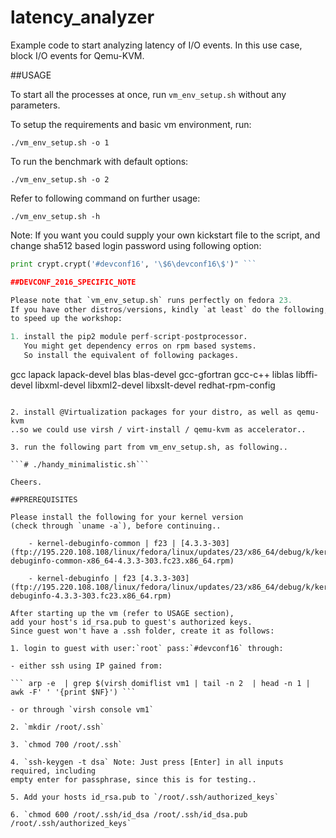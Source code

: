 # latency_analyzer

Example code to start analyzing latency of I/O events.
In this use case, block I/O events for Qemu-KVM.

##USAGE

To start all the processes at once, run `vm_env_setup.sh` without any parameters.

To setup the requirements and basic vm environment, run:

``` ./vm_env_setup.sh -o 1 ```

To run the benchmark with default options:

``` ./vm_env_setup.sh -o 2 ```

Refer to following command on further usage:

``` ./vm_env_setup.sh -h ```

Note: If you want you could supply your own kickstart file to the script,
and change sha512 based login password using following option:

``` python -c "import crypt, getpass, pwd; \
print crypt.crypt('#devconf16', '\$6\devconf16\$')" ```

##DEVCONF_2016_SPECIFIC_NOTE

Please note that `vm_env_setup.sh` runs perfectly on fedora 23.
If you have other distros/versions, kindly `at least` do the following,
to speed up the workshop:

1. install the pip2 module perf-script-postprocessor.
   You might get dependency erros on rpm based systems.
   So install the equivalent of following packages.

   ```
   gcc lapack lapack-devel blas blas-devel gcc-gfortran gcc-c++ liblas
   libffi-devel libxml-devel libxml2-devel libxslt-devel redhat-rpm-config
   ```
   
2. install @Virtualization packages for your distro, as well as qemu-kvm
   ..so we could use virsh / virt-install / qemu-kvm as accelerator..

3. run the following part from vm_env_setup.sh, as following..

   ```# ./handy_minimalistic.sh```

Cheers.

##PREREQUISITES

Please install the following for your kernel version
(check through `uname -a`), before continuing..

       - kernel-debuginfo-common | f23 | [4.3.3-303](ftp://195.220.108.108/linux/fedora/linux/updates/23/x86_64/debug/k/kernel-debuginfo-common-x86_64-4.3.3-303.fc23.x86_64.rpm)

       - kernel-debuginfo | f23 [4.3.3-303](ftp://195.220.108.108/linux/fedora/linux/updates/23/x86_64/debug/k/kernel-debuginfo-4.3.3-303.fc23.x86_64.rpm)

After starting up the vm (refer to USAGE section),
add your host's id_rsa.pub to guest's authorized keys.
Since guest won't have a .ssh folder, create it as follows:

1. login to guest with user:`root` pass:`#devconf16` through:

  - either ssh using IP gained from:

  ``` arp -e  | grep $(virsh domiflist vm1 | tail -n 2  | head -n 1 | awk -F' ' '{print $NF}') ```

  - or through `virsh console vm1`

2. `mkdir /root/.ssh`

3. `chmod 700 /root/.ssh`

4. `ssh-keygen -t dsa` Note: Just press [Enter] in all inputs required, including
   empty enter for passphrase, since this is for testing..

5. Add your hosts id_rsa.pub to `/root/.ssh/authorized_keys`

6. `chmod 600 /root/.ssh/id_dsa /root/.ssh/id_dsa.pub /root/.ssh/authorized_keys`
